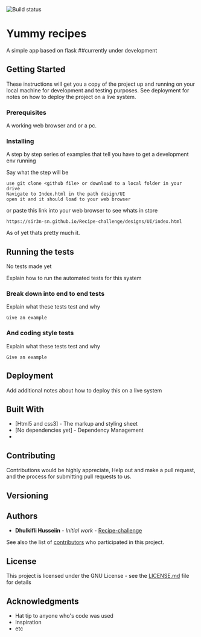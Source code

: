 

![Build status](https://travis-ci.org/sir3n-sn/Recipe-challenge.svg?branch=master)

# Yummy recipes

A simple app based on flask 
##currently under development

## Getting Started

These instructions will get you a copy of the project up and running on your local machine for development and testing purposes. See deployment for notes on how to deploy the project on a live system.

### Prerequisites

A working web browser and or a pc.

### Installing

A step by step series of examples that tell you have to get a development env running

Say what the step will be

```
use git clone <github file> or download to a local folder in your drive
Navigate to Index.html in the path design/UI
open it and it should load to your web browser
```

or paste this link into your web browser to see whats in store 

```
https://sir3n-sn.github.io/Recipe-challenge/designs/UI/index.html
```


As of yet thats pretty much it.

## Running the tests

No tests made yet

Explain how to run the automated tests for this system

### Break down into end to end tests

Explain what these tests test and why

```
Give an example
```

### And coding style tests

Explain what these tests test and why

```
Give an example
```

## Deployment

Add additional notes about how to deploy this on a live system

## Built With

* [Html5 and css3] - The markup and styling sheet
* [No dependencies yet] - Dependency Management
* 
## Contributing

Contributions would be highly appreciate, Help out and make a pull request, and the process for submitting pull requests to us.

## Versioning



## Authors

* **Dhulkifli Husseiin** - *Initial work* - [Recipe-challenge](https://github.com/Recipe-challenge)

See also the list of [contributors](https://github.com/your/project/contributors) who participated in this project.

## License

This project is licensed under the GNU License - see the [LICENSE.md](LICENSE.md) file for details

## Acknowledgments

* Hat tip to anyone who's code was used
* Inspiration
* etc

